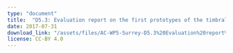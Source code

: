 ```yaml
---
type: "document"
title:  "D5.3: Evaluation report on the first prototypes of the timbral characterisation tools"
date: 2017-07-31
download_link: "/assets/files/AC-WP5-Surrey-D5.3%20Evaluation%20report%20on%20the%20first%20prototypes%20of%20the%20timbral%20characterisation%20tools.pdf"
license: CC-BY 4.0
---
```

